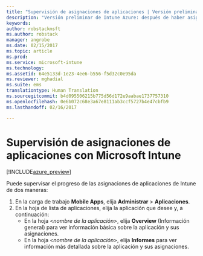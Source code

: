 ```yaml
---
title: "Supervisión de asignaciones de aplicaciones | Versión preliminar de Intune Azure| Microsoft Docs"
description: "Versión preliminar de Intune Azure: después de haber asignado una aplicación a usuarios o dispositivos, use esta información para que le ayude a supervisar su estado."
keywords: 
author: robstackmsft
ms.author: robstack
manager: angrobe
ms.date: 02/15/2017
ms.topic: article
ms.prod: 
ms.service: microsoft-intune
ms.technology: 
ms.assetid: 64e5133d-1e23-4ee6-b556-f5d32c0e95da
ms.reviewer: mghadial
ms.suite: ems
translationtype: Human Translation
ms.sourcegitcommit: b4d095506215b775d56d172e9aabae1737757310
ms.openlocfilehash: 0e6b072c68e3a67e8111ab3ccf5727b4e47cbfb9
ms.lasthandoff: 02/16/2017

---
```


# <a name="how-to-monitor-app-assignments-with-microsoft-intune"></a>Supervisión de asignaciones de aplicaciones con Microsoft Intune

[!INCLUDE[azure_preview](../includes/azure_preview.md)]

Puede supervisar el progreso de las asignaciones de aplicaciones de Intune de dos maneras:

1. En la carga de trabajo **Mobile Apps**, elija **Administrar** > **Aplicaciones**.
2. En la hoja de lista de aplicaciones, elija la aplicación que desee y, a continuación:
    - En la hoja <*nombre de la aplicación*>, elija **Overview** (Información general) para ver información básica sobre la aplicación y sus asignaciones.
    - En la hoja <*nombre de la aplicación*>, elija **Informes** para ver información más detallada sobre la aplicación y sus asignaciones.

